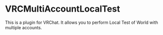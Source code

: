 # VRCMultiAccountLocalTest
This is a plugin for VRChat. It allows you to perform Local Test of World with multiple accounts.
